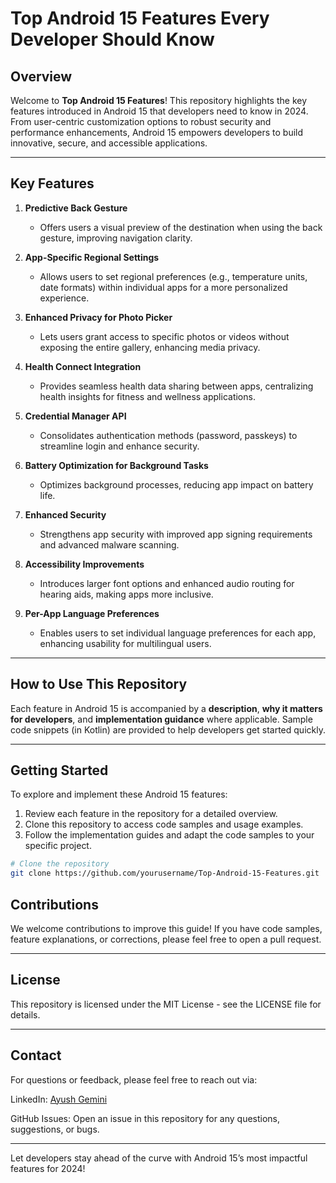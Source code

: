 # Top Android 15 Features Every Developer Should Know

## Overview
Welcome to **Top Android 15 Features**! This repository highlights the key features introduced in Android 15 that developers need to know in 2024. From user-centric customization options to robust security and performance enhancements, Android 15 empowers developers to build innovative, secure, and accessible applications.

---

## Key Features

1. **Predictive Back Gesture**  
   - Offers users a visual preview of the destination when using the back gesture, improving navigation clarity.

2. **App-Specific Regional Settings**  
   - Allows users to set regional preferences (e.g., temperature units, date formats) within individual apps for a more personalized experience.

3. **Enhanced Privacy for Photo Picker**  
   - Lets users grant access to specific photos or videos without exposing the entire gallery, enhancing media privacy.

4. **Health Connect Integration**  
   - Provides seamless health data sharing between apps, centralizing health insights for fitness and wellness applications.

5. **Credential Manager API**  
   - Consolidates authentication methods (password, passkeys) to streamline login and enhance security.

6. **Battery Optimization for Background Tasks**  
   - Optimizes background processes, reducing app impact on battery life.

7. **Enhanced Security**  
   - Strengthens app security with improved app signing requirements and advanced malware scanning.

8. **Accessibility Improvements**  
   - Introduces larger font options and enhanced audio routing for hearing aids, making apps more inclusive.

9. **Per-App Language Preferences**  
   - Enables users to set individual language preferences for each app, enhancing usability for multilingual users.

---

## How to Use This Repository
Each feature in Android 15 is accompanied by a **description**, **why it matters for developers**, and **implementation guidance** where applicable. Sample code snippets (in Kotlin) are provided to help developers get started quickly.

---

## Getting Started
To explore and implement these Android 15 features:
1. Review each feature in the repository for a detailed overview.
2. Clone this repository to access code samples and usage examples.
3. Follow the implementation guides and adapt the code samples to your specific project.

```bash
# Clone the repository
git clone https://github.com/yourusername/Top-Android-15-Features.git
```

## Contributions
We welcome contributions to improve this guide! If you have code samples, feature explanations, or corrections, please feel free to open a pull request.

---

## License
This repository is licensed under the MIT License - see the LICENSE file for details.

---

## Contact
For questions or feedback, please feel free to reach out via:

LinkedIn: [Ayush Gemini](https://www.linkedin.com/in/ayush-gemini/)

GitHub Issues: Open an issue in this repository for any questions, suggestions, or bugs.

---



Let developers stay ahead of the curve with Android 15’s most impactful features for 2024!






